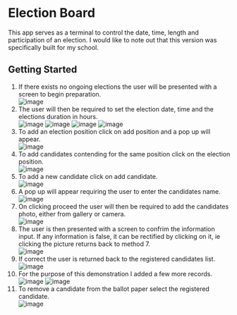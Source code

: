 # Election Board
This app serves as a terminal to control the date, time, length and participation of an election. I would like to note out that this version was specifically built for my school.

## Getting Started  
1. If there exists no ongoing elections the user will be presented with a screen to begin preparation.  
![image](https://drive.google.com/uc?export=view&id=1wKvzF0tYyT96gOyf9rdRKJo0gfRfWUHq)  
2. The user will then be required to set the election date, time and the elections duration in hours.  
![image](https://drive.google.com/uc?export=view&id=1pgkqq7FNLqhZdk7F2uLFxC3aVXddEcCm)
![image](https://drive.google.com/uc?export=view&id=1VlWqifntDn9n_Kk604D7RhPq01XhB5UJ)
![image](https://drive.google.com/uc?export=view&id=1lPwKyt41z-hMPpZ7l0J5crZPg5OKUaFG)
![image](https://drive.google.com/uc?export=view&id=14NFiR7F_VTwGUCx8qDgtWpLcWWkNsGwE)  
3. To add an election position click on add position and a pop up will appear.  
![image](https://drive.google.com/uc?export=view&id=11dwxlcqQ-fddhtj2mqcvSRPIpSXSwB6_)  
4. To add candidates contending for the same position click on the election position.   
![image](https://drive.google.com/uc?export=view&id=1lsfbSnu4gd4x5SyrQw9tnSfbx1wlvbHO)  
5. To add a new candidate click on add candidate.  
![image](https://drive.google.com/uc?export=view&id=1dw3Mhemse_zU4XnHQ1NbeHoLxExVVdvm)  
6. A pop up will appear requiring the user to enter the candidates name.  
![image](https://drive.google.com/uc?export=view&id=1cah3wHuNR69_4GVvW8Xd3Mqe7bxBB2qG)  
7. On clicking proceed the user will then be required to add the candidates photo, either from gallery or camera.  
![image](https://drive.google.com/uc?export=view&id=1FGdmIMe0Fk8SweY4B3UEIbNJtQfZ8g1A)  
8. The user is then presented with a screen to confrim the information input. If any information is false, it can be rectified by clicking on it, ie clicking the picture returns back to method 7.  
![image](https://drive.google.com/uc?export=view&id=1VxSTjpPKD3_W9sqGuVzCZUjbL7W8oJbV)  
9. If correct the user is returned back to the registered candidates list.  
![image](https://drive.google.com/uc?export=view&id=1SZLpuxDf1NPCNeceLO-Bbc6oTnQK1b1r)  
10. For the purpose of this demonstration I added a few more records.  
![image](https://drive.google.com/uc?export=view&id=1s8tIlVIhzxONmXhJ9VMv6wy3rvO00IDu)
![image](https://drive.google.com/uc?export=view&id=12qocvbimXhRZjCI4hb-EPvzYr33v_y7u)  
11. To remove a candidate from the ballot paper select the registered candidate.  
![image](https://drive.google.com/uc?export=view&id=1MQDmXSnrx7g9HDAjbGg_o-ScS8c8vzQG)  


